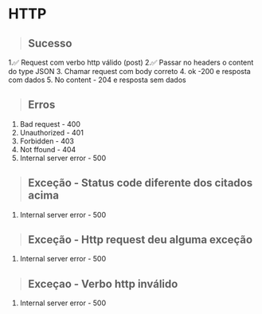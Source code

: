# HTTP

> ## Sucesso
1.✅ Request com verbo http válido (post)
2.✅ Passar no headers o content do type JSON
3. Chamar request com body correto
4. ok -200 e resposta com dados
5. No content - 204 e resposta sem dados

> ## Erros
1. Bad request - 400
2. Unauthorized - 401
3. Forbidden - 403
4. Not ffound - 404
5. Internal server error - 500

> ## Exceção - Status code diferente dos citados acima
1. Internal server error - 500

> ## Exceção - Http request deu alguma exceção
1. Internal server error - 500

> ## Exceçao - Verbo http inválido
1. Internal server error - 500